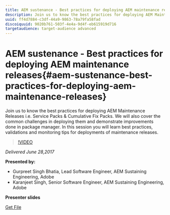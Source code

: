 ```yaml
---
title: AEM sustenance - Best practices for deploying AEM maintenance releases
description: Join us to know the best practices for deploying AEM Maintenance Releases i.e. Service Packs & Cumulative Fix Packs. We will also cover the common challenges in deploying them and demonstrate improvements done in package manager. In this session you will learn best practices, validations and monitoring tips for deployments of maintenance releases.
uuid: ff4d7884-c3df-44a9-9863-78a79fa58fad
discoiquuid: 9020b761-503f-4e4a-9d4f-eb615919d716
targetaudience: target-audience advanced
---
```


# AEM sustenance - Best practices for deploying AEM maintenance releases{#aem-sustenance-best-practices-for-deploying-aem-maintenance-releases}

Join us to know the best practices for deploying AEM Maintenance Releases i.e. Service Packs & Cumulative Fix Packs. We will also cover the common challenges in deploying them and demonstrate improvements done in package manager. In this session you will learn best practices, validations and monitoring tips for deployments of maintenance releases.

>[!VIDEO](https://video.tv.adobe.com/v/18982/?quality=9)

*Delivered June 28,2017*

**Presented by:**

* Gurpreet Singh Bhatia, Lead Software Engineer, AEM Sustaining Engineering, Adobe
* Karanjeet Singh, Senior Software Engineer, AEM Sustaining Engineering, Adobe

**Presenter slides**

[Get File](assets/aem-sustenance-best-practices-gems.pdf)
<!--
[Get back to the Overview](https://helpx.adobe.com/experience-manager/kt/eseminars/gems/aem-index.html)
-->
